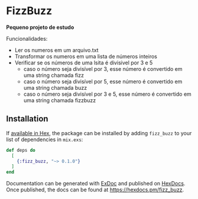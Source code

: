 # FizzBuzz

**Pequeno projeto de estudo**

Funcionalidades:

- Ler os numeros em um arquivo.txt
- Transformar os numeros em uma lista de números inteiros
- Verificar se os números de uma lsita é divisivel por 3 e 5 
  - caso o número seja divisível por 3, esse número é convertido em uma string chamada fizz
  - caso o número seja divisível por 5, esse número é convertido em uma string chamada buzz
  - caso o número seja divisível por 3 e 5, esse número é convertido em uma string chamada fizzbuzz

## Installation

If [available in Hex](https://hex.pm/docs/publish), the package can be installed
by adding `fizz_buzz` to your list of dependencies in `mix.exs`:

```elixir
def deps do
  [
    {:fizz_buzz, "~> 0.1.0"}
  ]
end
```

Documentation can be generated with [ExDoc](https://github.com/elixir-lang/ex_doc)
and published on [HexDocs](https://hexdocs.pm). Once published, the docs can
be found at <https://hexdocs.pm/fizz_buzz>.
